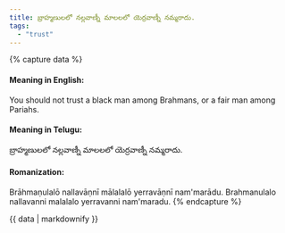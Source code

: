 ```yaml
---
title: బ్రాహ్మణులలో నల్లవాణ్నీ మాలలలో యెర్రవాణ్నీ నమ్మరాదు.
tags:
  - "trust"
---
```


{% capture data %}
#### Meaning in English:
You should not trust a black man among Brahmans, or a fair man among Pariahs.

#### Meaning in Telugu:
బ్రాహ్మణులలో నల్లవాణ్నీ మాలలలో యెర్రవాణ్నీ నమ్మరాదు.

#### Romanization:
Brāhmaṇulalō nallavāṇnī mālalalō yerravāṇnī nam'marādu.
Brahmanulalo nallavanni malalalo yerravanni nam'maradu.
{% endcapture %}

{{ data | markdownify }}

